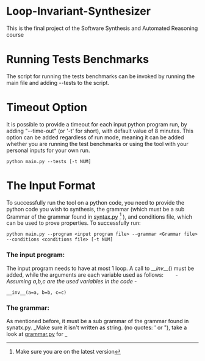 # Loop-Invariant-Synthesizer
This is the final project of the Software Synthesis and Automated Reasoning course

# Running Tests Benchmarks
The script for running the tests benchmarks can be invoked by running the main file and adding --tests to the script.

# Timeout Option
It is possible to provide a timeout for each input python program run, by adding "--time-out" (or '-t' for short), with default value of 8 minutes.
This option can be added regardless of run mode, meaning it can be added whether you are running the test benchmarks or using the tool with your personal inputs for your own run.

    python main.py --tests [-t NUM]

# The Input Format
To successfully run the tool on a python code, you need to provide the python code you wish to synthesis, the grammar (which must be a sub Grammar of the grammar found in [syntax.py](https://github.com/AbuJabal-Hussein/Loop-Invariant-Synthesizer/blob/dev/syntax.py) [^1] ), and conditions file, which can be used to prove properties. 
To successfully run: 

    python main.py --program <input program file> --grammar <Grammar file> --conditions <conditions file> [-t NUM]
### The input program:
The input program needs to have at most 1 loop. A call to \___inv_\__() must be added, while the arguments are each variable used as follows:
&nbsp;&nbsp;&nbsp;&nbsp;&nbsp;&nbsp; _- Assuming a,b,c are the used variables in the code -_

    __inv__(a=a, b=b, c=c)
### The grammar:
As mentioned before, it must be a sub grammar of the grammar found in synatx.py.
_Make sure it isn't written as string. (no quotes: ' or  "), take a look at [grammar.py](https://github.com/AbuJabal-Hussein/Loop-Invariant-Synthesizer/blob/dev/benchmarks/integers_benchmark/grammar) for _

[^1]:  Make sure you are on the latest version
<!--stackedit_data:
eyJoaXN0b3J5IjpbLTE4MTc2NjA4MDcsOTQ2MjE4NzA2LDE0NT
A1NDU5MTIsMTUzNTc3NzU5MiwxOTAyODI5ODI3LDE0ODg5NzM5
MDcsLTExMjc2MTM2OTgsLTExNzk2NTE3OCwtMTU0ODYwNTg2NF
19
-->